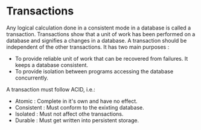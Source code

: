 # Transactions

Any logical calculation done in a consistent mode in a database is called a transaction. Transactions show that a unit of work has been performed on a database and signifies a changes in a database. A transaction should be independent of the other transactions. It has two main purposes :

- To provide reliable unit of work that can be recovered from failures. It keeps a database consistent.
- To provide isolation between programs accessing the database concurrently.

A transaction must follow ACID, i.e.:

- Atomic : Complete in it's own and have no effect.
- Consistent : Must conform to the exixting database.
- Isolated : Must not affect othe transactions.
- Durable : Must get written into persistent storage.
